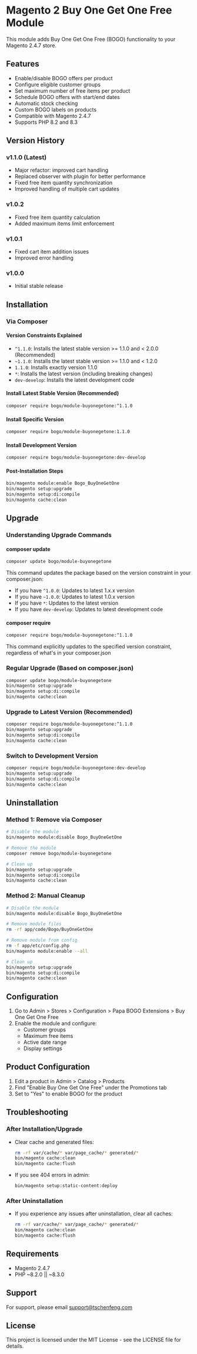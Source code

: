 # Magento 2 Buy One Get One Free Module

This module adds Buy One Get One Free (BOGO) functionality to your Magento 2.4.7 store.

## Features

- Enable/disable BOGO offers per product
- Configure eligible customer groups
- Set maximum number of free items per product
- Schedule BOGO offers with start/end dates
- Automatic stock checking
- Custom BOGO labels on products
- Compatible with Magento 2.4.7
- Supports PHP 8.2 and 8.3

## Version History

### v1.1.0 (Latest)
- Major refactor: improved cart handling
- Replaced observer with plugin for better performance
- Fixed free item quantity synchronization
- Improved handling of multiple cart updates

### v1.0.2
- Fixed free item quantity calculation
- Added maximum items limit enforcement

### v1.0.1
- Fixed cart item addition issues
- Improved error handling

### v1.0.0
- Initial stable release

## Installation

### Via Composer

#### Version Constraints Explained
- `^1.1.0`: Installs the latest stable version >= 1.1.0 and < 2.0.0 (Recommended)
- `~1.1.0`: Installs the latest stable version >= 1.1.0 and < 1.2.0
- `1.1.0`: Installs exactly version 1.1.0
- `*`: Installs the latest version (including breaking changes)
- `dev-develop`: Installs the latest development code

#### Install Latest Stable Version (Recommended)
```bash
composer require bogo/module-buyonegetone:^1.1.0
```

#### Install Specific Version
```bash
composer require bogo/module-buyonegetone:1.1.0
```

#### Install Development Version
```bash
composer require bogo/module-buyonegetone:dev-develop
```

#### Post-Installation Steps
```bash
bin/magento module:enable Bogo_BuyOneGetOne
bin/magento setup:upgrade
bin/magento setup:di:compile
bin/magento cache:clean
```

## Upgrade

### Understanding Upgrade Commands

#### composer update
```bash
composer update bogo/module-buyonegetone
```
This command updates the package based on the version constraint in your composer.json:
- If you have `^1.0.0`: Updates to latest 1.x.x version
- If you have `~1.0.0`: Updates to latest 1.0.x version
- If you have `*`: Updates to the latest version
- If you have `dev-develop`: Updates to latest development code

#### composer require
```bash
composer require bogo/module-buyonegetone:^1.1.0
```
This command explicitly updates to the specified version constraint, regardless of what's in your composer.json

### Regular Upgrade (Based on composer.json)
```bash
composer update bogo/module-buyonegetone
bin/magento setup:upgrade
bin/magento setup:di:compile
bin/magento cache:clean
```

### Upgrade to Latest Version (Recommended)
```bash
composer require bogo/module-buyonegetone:^1.1.0
bin/magento setup:upgrade
bin/magento setup:di:compile
bin/magento cache:clean
```

### Switch to Development Version
```bash
composer require bogo/module-buyonegetone:dev-develop
bin/magento setup:upgrade
bin/magento setup:di:compile
bin/magento cache:clean
```

## Uninstallation

### Method 1: Remove via Composer
```bash
# Disable the module
bin/magento module:disable Bogo_BuyOneGetOne

# Remove the module
composer remove bogo/module-buyonegetone

# Clean up
bin/magento setup:upgrade
bin/magento setup:di:compile
bin/magento cache:clean
```

### Method 2: Manual Cleanup
```bash
# Disable the module
bin/magento module:disable Bogo_BuyOneGetOne

# Remove module files
rm -rf app/code/Bogo/BuyOneGetOne

# Remove module from config
rm -f app/etc/config.php
bin/magento module:enable --all

# Clean up
bin/magento setup:upgrade
bin/magento setup:di:compile
bin/magento cache:clean
```

## Configuration

1. Go to Admin > Stores > Configuration > Papa BOGO Extensions > Buy One Get One Free
2. Enable the module and configure:
   - Customer groups
   - Maximum free items
   - Active date range
   - Display settings

## Product Configuration

1. Edit a product in Admin > Catalog > Products
2. Find "Enable Buy One Get One Free" under the Promotions tab
3. Set to "Yes" to enable BOGO for the product

## Troubleshooting

### After Installation/Upgrade
- Clear cache and generated files:
  ```bash
  rm -rf var/cache/* var/page_cache/* generated/*
  bin/magento cache:clean
  bin/magento cache:flush
  ```
- If you see 404 errors in admin:
  ```bash
  bin/magento setup:static-content:deploy
  ```

### After Uninstallation
- If you experience any issues after uninstallation, clear all caches:
  ```bash
  rm -rf var/cache/* var/page_cache/* generated/*
  bin/magento cache:clean
  bin/magento cache:flush
  ```

## Requirements

- Magento 2.4.7
- PHP ~8.2.0 || ~8.3.0

## Support

For support, please email support@tschenfeng.com

## License

This project is licensed under the MIT License - see the LICENSE file for details.
